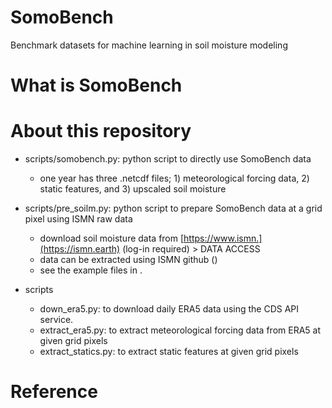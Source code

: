 # SomoBench
Benchmark datasets for machine learning in soil moisture modeling

# What is SomoBench

# About this repository

  - scripts/somobench.py: python script to directly use SomoBench data
    - one year has three .netcdf files; 1) meteorological forcing data, 2) static features, and 3) upscaled soil moisture
     
  - scripts/pre_soilm.py: python script to prepare SomoBench data at a grid pixel using ISMN raw data
    - download soil moisture data from [https://www.ismn.](https://ismn.earth) (log-in required) > DATA ACCESS
    - data can be extracted using ISMN github ()
    - see the example files in .
      
  - scripts
    - down_era5.py: to download daily ERA5 data using the CDS API service.
    - extract_era5.py: to extract meteorological forcing data from ERA5 at given grid pixels
    - extract_statics.py: to extract static features at given grid pixels
  
# Reference
